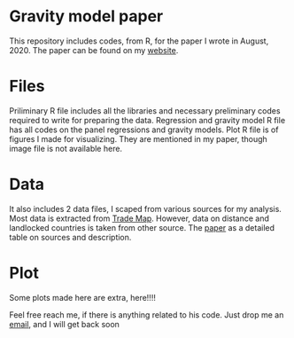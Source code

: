 # Gravity model paper
This repository includes codes, from R, for the paper I wrote in August, 2020. The paper can be found on my [website](https://arubhardwaj.github.io/Documents/JCGS_Paper.pdf).

# Files
Priliminary R file includes all the libraries and necessary preliminary codes required to write for preparing the data. 
Regression and gravity model R file has all codes on the panel regressions and gravity models.
Plot R file is of figures I made for visualizing. They are mentioned in my paper, though image file is not available here.

# Data
It also includes 2 data files, I scaped from various sources for my analysis. Most data is extracted from [Trade Map](https://www.trademap.org/). However, data on distance and landlocked countries is taken from other source. The [paper](https://arubhardwaj.github.io/Documents/JCGS_Paper.pdf) as a detailed table on sources and description.

# Plot
Some plots made here are extra, here!!!!

Feel free reach me, if there is anything related to his code. Just drop me an [email](mailto:arubhardwaj@hotmail.com), and I will get back soon

